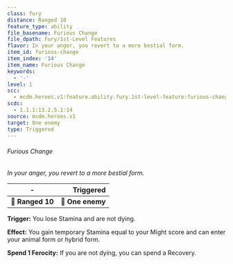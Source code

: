 ```yaml
---
class: fury
distance: Ranged 10
feature_type: ability
file_basename: Furious Change
file_dpath: Fury/1st-Level Features
flavor: In your anger, you revert to a more bestial form.
item_id: furious-change
item_index: '14'
item_name: Furious Change
keywords:
  - '-'
level: 1
scc:
  - mcdm.heroes.v1:feature.ability.fury.1st-level-feature:furious-change
scdc:
  - 1.1.1:13.2.5.1:14
source: mcdm.heroes.v1
target: One enemy
type: Triggered
---
```


###### Furious Change

*In your anger, you revert to a more bestial form.*

| **-**            |    **Triggered** |
| ---------------- | ---------------: |
| **📏 Ranged 10** | **🎯 One enemy** |

**Trigger:** You lose Stamina and are not dying.

**Effect:** You gain temporary Stamina equal to your Might score and can enter your animal form or hybrid form.

**Spend 1 Ferocity:** If you are not dying, you can spend a Recovery.
